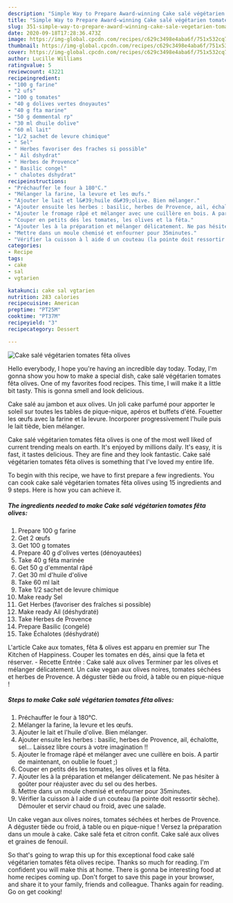 ```yaml
---
description: "Simple Way to Prepare Award-winning Cake salé végétarien tomates fêta olives"
title: "Simple Way to Prepare Award-winning Cake salé végétarien tomates fêta olives"
slug: 351-simple-way-to-prepare-award-winning-cake-sale-vegetarien-tomates-feta-olives
date: 2020-09-18T17:28:36.473Z
image: https://img-global.cpcdn.com/recipes/c629c3498e4aba6f/751x532cq70/cake-sale-vegetarien-tomates-feta-olives-photo-principale-de-la-recette.jpg
thumbnail: https://img-global.cpcdn.com/recipes/c629c3498e4aba6f/751x532cq70/cake-sale-vegetarien-tomates-feta-olives-photo-principale-de-la-recette.jpg
cover: https://img-global.cpcdn.com/recipes/c629c3498e4aba6f/751x532cq70/cake-sale-vegetarien-tomates-feta-olives-photo-principale-de-la-recette.jpg
author: Lucille Williams
ratingvalue: 5
reviewcount: 43221
recipeingredient:
- "100 g farine"
- "2 ufs"
- "100 g tomates"
- "40 g dolives vertes dnoyautes"
- "40 g fta marine"
- "50 g demmental rp"
- "30 ml dhuile dolive"
- "60 ml lait"
- "1/2 sachet de levure chimique"
- " Sel"
- " Herbes favoriser des fraches si possible"
- " Ail dshydrat"
- " Herbes de Provence"
- " Basilic congel"
- " chalotes dshydrat"
recipeinstructions:
- "Préchauffer le four à 180°C."
- "Mélanger la farine, la levure et les œufs."
- "Ajouter le lait et l&#39;huile d&#39;olive. Bien mélanger."
- "Ajouter ensuite les herbes : basilic, herbes de Provence, ail, échalotte, sel... Laissez libre cours à votre imagination !!"
- "Ajouter le fromage râpé et mélanger avec une cuillère en bois. A partir de maintenant, on oublie le fouet ;)"
- "Couper en petits dés les tomates, les olives et la fêta."
- "Ajouter les à la préparation et mélanger délicatement. Ne pas hésiter à goûter pour réajuster avec du sel ou des herbes."
- "Mettre dans un moule chemisé et enfourner pour 35minutes."
- "Vérifier la cuisson à l aide d un couteau (la pointe doit ressortir sèche). Démouler et servir chaud ou froid, avec une salade."
categories:
- Recipe
tags:
- cake
- sal
- vgtarien

katakunci: cake sal vgtarien 
nutrition: 283 calories
recipecuisine: American
preptime: "PT25M"
cooktime: "PT37M"
recipeyield: "3"
recipecategory: Dessert

---
```



![Cake salé végétarien tomates fêta olives](https://img-global.cpcdn.com/recipes/c629c3498e4aba6f/751x532cq70/cake-sale-vegetarien-tomates-feta-olives-photo-principale-de-la-recette.jpg)

Hello everybody, I hope you're having an incredible day today. Today, I'm gonna show you how to make a special dish, cake salé végétarien tomates fêta olives. One of my favorites food recipes. This time, I will make it a little bit tasty. This is gonna smell and look delicious.

Cake salé au jambon et aux olives. Un joli cake parfumé pour apporter le soleil sur toutes les tables de pique-nique, apéros et buffets d&#39;été. Fouetter les œufs avec la farine et la levure. Incorporer progressivement l&#39;huile puis le lait tiède, bien mélanger.

Cake salé végétarien tomates fêta olives is one of the most well liked of current trending meals on earth. It's enjoyed by millions daily. It's easy, it is fast, it tastes delicious. They are fine and they look fantastic. Cake salé végétarien tomates fêta olives is something that I've loved my entire life.


To begin with this recipe, we have to first prepare a few ingredients. You can cook cake salé végétarien tomates fêta olives using 15 ingredients and 9 steps. Here is how you can achieve it.

<!--inarticleads1-->

##### The ingredients needed to make Cake salé végétarien tomates fêta olives:

1. Prepare 100 g farine
1. Get 2 œufs
1. Get 100 g tomates
1. Prepare 40 g d&#39;olives vertes (dénoyautées)
1. Take 40 g fêta marinée
1. Get 50 g d&#39;emmental râpé
1. Get 30 ml d&#39;huile d&#39;olive
1. Take 60 ml lait
1. Take 1/2 sachet de levure chimique
1. Make ready  Sel
1. Get  Herbes (favoriser des fraîches si possible)
1. Make ready  Ail (déshydraté)
1. Take  Herbes de Provence
1. Prepare  Basilic (congelé)
1. Take  Échalotes (déshydraté)


L&#39;article Cake aux tomates, fêta &amp; olives est apparu en premier sur The Kitchen of Happiness. Couper les tomates en dés, ainsi que la feta et réserver. - Recette Entrée : Cake salé aux olives Terminer par les olives et mélanger délicatement. Un cake vegan aux olives noires, tomates séchées et herbes de Provence. A déguster tiède ou froid, à table ou en pique-nique ! 

<!--inarticleads2-->

##### Steps to make Cake salé végétarien tomates fêta olives:

1. Préchauffer le four à 180°C.
1. Mélanger la farine, la levure et les œufs.
1. Ajouter le lait et l&#39;huile d&#39;olive. Bien mélanger.
1. Ajouter ensuite les herbes : basilic, herbes de Provence, ail, échalotte, sel... Laissez libre cours à votre imagination !!
1. Ajouter le fromage râpé et mélanger avec une cuillère en bois. A partir de maintenant, on oublie le fouet ;)
1. Couper en petits dés les tomates, les olives et la fêta.
1. Ajouter les à la préparation et mélanger délicatement. Ne pas hésiter à goûter pour réajuster avec du sel ou des herbes.
1. Mettre dans un moule chemisé et enfourner pour 35minutes.
1. Vérifier la cuisson à l aide d un couteau (la pointe doit ressortir sèche). Démouler et servir chaud ou froid, avec une salade.


Un cake vegan aux olives noires, tomates séchées et herbes de Provence. A déguster tiède ou froid, à table ou en pique-nique ! Versez la préparation dans un moule à cake. Cake salé feta et citron confit. Cake salé aux olives et graines de fenouil. 

So that's going to wrap this up for this exceptional food cake salé végétarien tomates fêta olives recipe. Thanks so much for reading. I'm confident you will make this at home. There is gonna be interesting food at home recipes coming up. Don't forget to save this page in your browser, and share it to your family, friends and colleague. Thanks again for reading. Go on get cooking!
